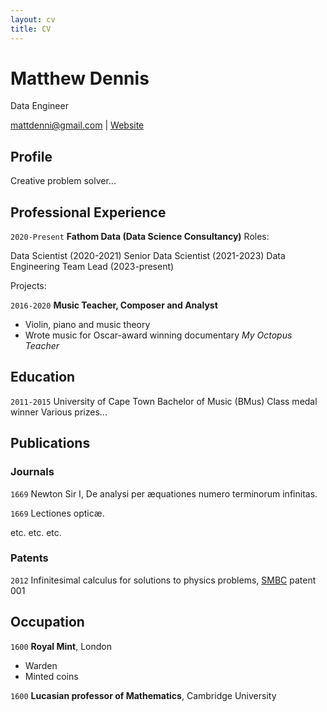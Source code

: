 ```yaml
---
layout: cv
title: CV
---
```

# Matthew Dennis
Data Engineer

<div id="webaddress">
<a href="mattdenni@gmail.com">mattdenni@gmail.com</a>
| <a href="https://mathieuselah.dev">Website</a>
</div>


## Profile

Creative problem solver...

## Professional Experience

`2020-Present`
__Fathom Data (Data Science Consultancy)__
Roles:

Data Scientist (2020-2021)
Senior Data Scientist (2021-2023)
Data Engineering Team Lead (2023-present)

Projects:

`2016-2020`
__Music Teacher, Composer and Analyst__
- Violin, piano and music theory
- Wrote music for Oscar-award winning documentary _My Octopus Teacher_

## Education

`2011-2015`
University of Cape Town
Bachelor of Music (BMus)
Class medal winner 
Various prizes...

## Publications

<!-- A list is also available [online](http://scholar.google.co.uk/citations?user=LTOTl0YAAAAJ) -->

### Journals

`1669`
Newton Sir I, De analysi per æquationes numero terminorum infinitas. 

`1669`
Lectiones opticæ.

etc. etc. etc.

### Patents

`2012`
Infinitesimal calculus for solutions to physics problems, [SMBC](http://www.techdirt.com/articles/20121011/09312820678/if-patents-had-been-around-time-newton.shtml) patent 001


## Occupation

`1600`
__Royal Mint__, London

- Warden
- Minted coins

`1600`
__Lucasian professor of Mathematics__, Cambridge University



<!-- ### Footer

Last updated: May 2013 -->


